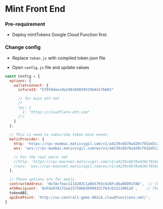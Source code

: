 # Mint Front End


### Pre-requirement

- Deploy mintTokens Google Cloud Function first.


### Change config

- Replace `token.js` with compiled token json file  

- Open `config.js` file and update values

```javascript
const Config = {
  options: {
    walletconnect: {
      infuraId: "5f9fddeec0e24834903952964417b602"

      // for main eth net
      /*
      rpc: {
        1: "https://cloudflare-eth.com"
      }*/
    }
  },
  
  // This is need to subscribe token mint event.
  maticProvider: {
    http: 'https://rpc-mumbai.maticvigil.com/v1/a4239c6b78a420cf81bd3c23e9ddc5f682be6970',
    wss: 'wss://rpc-mumbai.maticvigil.com/ws/v1/a4239c6b78a420cf81bd3c23e9ddc5f682be6970',

    // For the real matic net
    //http: 'https://rpc-mainnet.maticvigil.com/v1/a4239c6b78a420cf81bd3c23e9ddc5f682be6970',
    //wss: 'wss://rpc-mainnet.maticvigil.com/ws/v1/a4239c6b78a420cf81bd3c23e9ddc5f682be6970',
  },

  // These options are for matic.
  contractAddress: '0x7Acfeac1114283C1a0b5765c626Fc46a8ED91FAD',  // Change here: MATIC address
  ethRecipient: '0xFda97A173ae15750bEd99991CCf63c6221390Ca5',    // The MATIC contract owner (The recipient who receives ether)
  tokenABI,
  apiEndPoint: 'http://us-central1-gems-802cb.cloudfunctions.net/',
}
```
